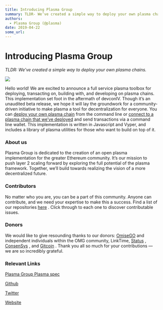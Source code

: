 ```yaml
---
title: Introducing Plasma Group
summary: TLDR- We’ve created a simple way to deploy your own plasma chains. Hello world! We are excited to announce a full service plasma toolbox for deploying, transacting on, building with, and developing on plasma chains. This implementation set foot in the aftermath of devconIV. Though it’s an unaudited beta release, we hope it will lay the groundwork for a community-driven initiative to make plasma a tool for decentralization for everyone. You can deploy your own plasma chain from the command line o
authors:
  - Plasma Group (@plasma)
date: 2019-04-22
some_url: 
---
```


# Introducing Plasma Group


 
_TLDR: We’ve created a simple way to deploy your own plasma chains._
 

![](https://api.kauri.io:443/ipfs/QmcpW3gG5oWYu7Q5K6zn8p5wN8EXNEjvctGHFttUrRSAMY)

Hello world! We are excited to announce a full service plasma toolbox for deploying, transacting on, building with, and developing on plasma chains.
This implementation set foot in the aftermath of devconIV. Though it’s an unaudited beta release, we hope it will lay the groundwork for a community-driven initiative to make plasma a tool for decentralization for everyone.
You can 
[deploy your own plasma chain](https://github.com/plasma-group/plasma-chain-operator)
 from the command line or 
[connect to a plasma chain that we’ve deployed](https://github.com/plasma-group/plasma-node)
 and send transactions via a command line wallet. This implementation is written in Javascript and Vyper, and includes a library of plasma utilities for those who want to build on top of it.

### About us
Plasma Group is dedicated to the creation of an open plasma implementation for the greater Ethereum community. It’s our mission to push layer 2 scaling forward by exploring the full potential of the plasma framework. Together, we’ll build towards realizing the vision of a more decentralized future.

### Contributors
No matter who you are, you can be a part of this community. Anyone can contribute, and we need your expertise to make this a success. Find a list of our repositories 
[here](http://github.com/plasma-group)
 . Click through to each one to discover contributable issues.

### Donors
We would like to give resounding thanks to our donors: 
[OmiseGO](https://omisego.network/)
 and independent individuals within the OMG community, LinkTime, 
[Status](https://status.im/)
 , 
[ConsenSys](https://consensys.net/)
 , and 
[Gitcoin](https://gitcoin.co/)
 . Thank you all so much for your contributions — we are so incredibly grateful.

### Relevant Links
 
[Plasma Group Plasma spec](https://medium.com/@plasma_group/plasma-spec-9d98d0f2fccf)
   
  
[Github](https://github.com/plasma-group)
   
  
[Twitter](https://twitter.com/plasma_group)
   
  
[Website](https://plasma.group)
 
